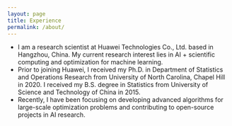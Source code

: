 ```yaml
---
layout: page
title: Experience
permalink: /about/
---
```


- I am a research scientist at Huawei Technologies Co., Ltd. based in Hangzhou, China. My current research interest lies in AI + scientific computing and optimization for machine learning.
- Prior to joining Huawei, I received my Ph.D. in Department of Statistics and Operations Research from University of North Carolina, Chapel Hill in 2020. I received my B.S. degree in Statistics from University of Science and Technology of China in 2015.
- Recently, I have been focusing on developing advanced algorithms for large-scale optimization problems and contributing to open-source projects in AI research.


